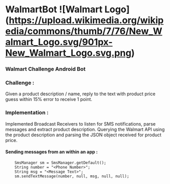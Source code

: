 # WalmartBot ![Walmart Logo] (https://upload.wikimedia.org/wikipedia/commons/thumb/7/76/New_Walmart_Logo.svg/901px-New_Walmart_Logo.svg.png)
<h3>Walmart Challenge Android Bot</h3>

<h3>Challenge : </h3>

Given a product description / name, reply to the text with product price guess within 15% error to receive 1 point. 
<h3>Implementation : </h3>

Implemented Broadcast Receivers to listen for SMS notifications, parse messages and extract product description. Querying the Walmart API using the product description and parsing the JSON object received for product price.

<h4>Sending messages from an within an app :</h4>

```  
    SmsManager sm = SmsManager.getDefault();
    String number = "<Phone Number>";
    String msg = "<Message Text>";
    sm.sendTextMessage(number, null, msg, null, null);
```
